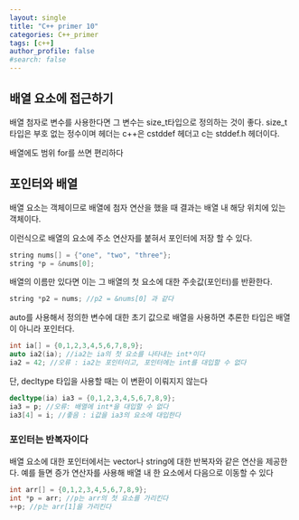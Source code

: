 ```yaml
---
layout: single
title: "C++ primer 10"
categories: C++_primer
tags: [c++]
author_profile: false
#search: false
---
```


## 배열 요소에 접근하기

배열 첨자로 변수를 사용한다면 그 변수는  size_t타입으로 정의하는 것이 좋다.  size_t타입은 부호 없는 정수이며 헤더는 c++은 cstddef 헤더고 c는 stddef.h 헤더이다.

배열에도 범위 for를 쓰면 편리하다 

## 포인터와 배열

배열 요소는 객체이므로 배열에 첨자 연산을 했을 때 결과는 배열 내 해당 위치에 있는 객체이다. 

이런식으로 배열의 요소에 주소 연산자를 붙혀서 포인터에 저장 할 수 있다.

```c++
string nums[] = {"one", "two", "three"};
string *p = &nums[0]; 
```

배열의 이름만 있다면 이는 그 배열의 첫 요소에 대한 주솟값(포인터)를 반환한다.

```c++
string *p2 = nums; //p2 = &nums[0] 과 같다
```

auto를 사용해서 정의한 변수에 대한 초기 값으로 배열을 사용하면 추론한 타입은 배열이 아니라 포인터다.

```c++
int ia[] = {0,1,2,3,4,5,6,7,8,9};
auto ia2(ia); //ia2는 ia의 첫 요소를 나타내는 int*이다
ia2 = 42; //오류 : ia2는 포인터이고, 포인터에는 int를 대입할 수 없다
```

단, decltype 타입을 사용할 때는 이 변환이 이뤄지지 않는다

```c++
decltype(ia) ia3 = {0,1,2,3,4,5,6,7,8,9};
ia3 = p; //오류: 배열에 int*을 대입할 수 없다
ia3[4] = i; //좋음 : i값을 ia3의 요소에 대입한다
```

### 포인터는 반복자이다

배열 요소에 대한 포인터에서는 vector나 string에 대한 반복자와 같은 연산을 제공한다. 예를 들면 증가 연산자를 사용해 배열 내 한 요소에서 다음으로 이동할 수 있다

```c++
int arr[] = {0,1,2,3,4,5,6,7,8,9};
int *p = arr; //p는 arr의 첫 요소를 가리킨다
++p; //p는 arr[1]을 가리킨다
```

